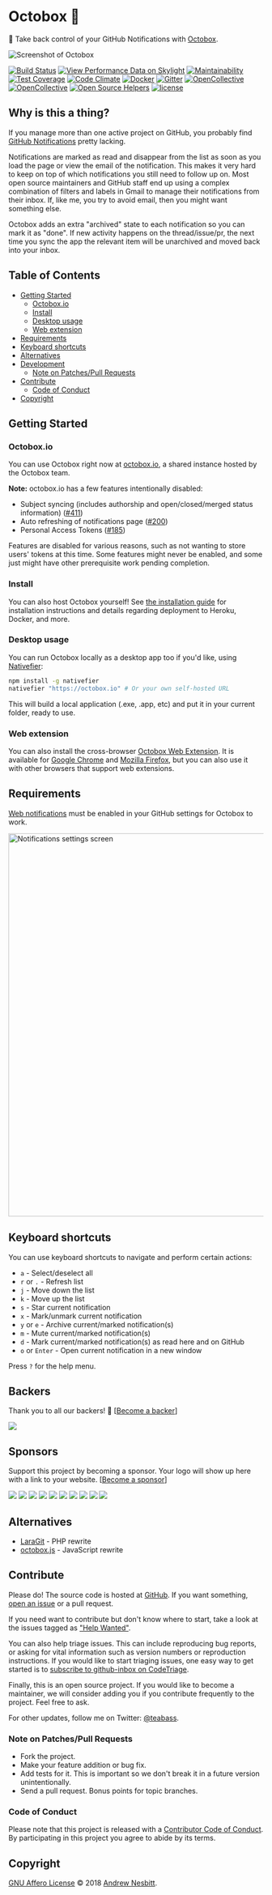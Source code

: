 # Octobox &#128238;

:postbox: Take back control of your GitHub Notifications with [Octobox]( https://octobox.io).

![Screenshot of  Octobox](https://cloud.githubusercontent.com/assets/1060/25845986/feeca52c-34a7-11e7-82cf-d9b64546e4f6.png)

[![Build Status](https://travis-ci.org/octobox/octobox.svg?branch=master)](https://travis-ci.org/octobox/octobox)
[![View Performance Data on Skylight](https://badges.skylight.io/status/eLvcBBdLmV6k.svg)](https://oss.skylight.io/app/applications/eLvcBBdLmV6k)
[![Maintainability](https://api.codeclimate.com/v1/badges/091229be339f6ebe2c53/maintainability)](https://codeclimate.com/github/octobox/octobox/maintainability)
[![Test Coverage](https://api.codeclimate.com/v1/badges/091229be339f6ebe2c53/test_coverage)](https://codeclimate.com/github/octobox/octobox/test_coverage)
[![Code Climate](https://img.shields.io/codeclimate/issues/github/octobox/octobox.svg)](https://codeclimate.com/github/octobox/octobox/issues)
[![Docker](https://img.shields.io/docker/pulls/octoboxio/octobox.svg)](https://hub.docker.com/r/octoboxio/octobox/)
[![Gitter](https://img.shields.io/gitter/room/octobox/octobox.svg)](https://gitter.im/octobox/octobox)
[![OpenCollective](https://opencollective.com/octobox/backers/badge.svg)](#backers)
[![OpenCollective](https://opencollective.com/octobox/sponsors/badge.svg)](#sponsors)
[![Open Source Helpers](https://www.codetriage.com/andrew/github-inbox/badges/users.svg)](https://www.codetriage.com/andrew/github-inbox)
[![license](https://img.shields.io/github/license/octobox/octobox.svg)](https://github.com/octobox/octobox/blob/master/LICENSE.txt)

## Why is this a thing?

If you manage more than one active project on GitHub, you probably find [GitHub Notifications](https://github.com/notifications) pretty lacking.

Notifications are marked as read and disappear from the list as soon as you load the page or view the email of the notification. This makes it very hard to keep on top of which notifications you still need to follow up on. Most open source maintainers and GitHub staff end up using a complex combination of filters and labels in Gmail to manage their notifications from their inbox. If, like me, you try to avoid email, then you might want something else.

Octobox adds an extra "archived" state to each notification so you can mark it as "done". If new activity happens on the thread/issue/pr, the next time you sync the app the relevant item will be unarchived and moved back into your inbox.

## Table of Contents

- [Getting Started](#getting-started)
	- [Octobox.io](#octoboxio)
	- [Install](#install)
	- [Desktop usage](#desktop-usage)
	- [Web extension](#web-extension)
- [Requirements](#requirements)
- [Keyboard shortcuts](#keyboard-shortcuts)
- [Alternatives](#alternatives)
- [Development](#development)
	- [Note on Patches/Pull Requests](#note-on-patchespull-requests)
- [Contribute](#contribute)
	- [Code of Conduct](#code-of-conduct)
- [Copyright](#copyright)

## Getting Started

### Octobox.io

You can use Octobox right now at [octobox.io](https://octobox.io), a shared instance hosted by the Octobox team.

**Note:** octobox.io has a few features intentionally disabled:

* Subject syncing (includes authorship and open/closed/merged status information) ([#411](https://github.com/octobox/octobox/pull/411))
* Auto refreshing of notifications page ([#200](https://github.com/octobox/octobox/pull/200))
* Personal Access Tokens ([#185](https://github.com/octobox/octobox/pull/185))

Features are disabled for various reasons, such as not wanting to store users' tokens at this time.
Some features might never be enabled, and some just might have other prerequisite work pending completion.

### Install

You can also host Octobox yourself! See [the installation guide](https://github.com/octobox/octobox/blob/master/INSTALLATION.md)
for installation instructions and details regarding deployment to Heroku, Docker, and more.

### Desktop usage

You can run Octobox locally as a desktop app too if you'd like, using [Nativefier](https://www.npmjs.com/package/nativefier):

```bash
npm install -g nativefier
nativefier "https://octobox.io" # Or your own self-hosted URL
```

This will build a local application (.exe, .app, etc) and put it in your current folder, ready to use.

### Web extension

You can also install the cross-browser [Octobox Web Extension](https://github.com/tfrommen/octobox-web-extension). It is available for [Google Chrome](https://chrome.google.com/webstore/detail/octobox-web-extension/efhkcafmbonnomnimilnephjgeccffdn) and [Mozilla Firefox](https://addons.mozilla.org/en-US/firefox/addon/octobox-web-extension/), but you can also use it with other browsers that support web extensions.

## Requirements

[Web notifications](https://github.com/settings/notifications) must be enabled in your GitHub settings for Octobox to work.

<img width="757" alt="Notifications settings screen" src="https://cloud.githubusercontent.com/assets/1060/21509954/3a01794c-cc86-11e6-9bbc-9b33b55f85d1.png">

## Keyboard shortcuts

You can use keyboard shortcuts to navigate and perform certain actions:

 - `a` - Select/deselect all
 - `r` or `.` - Refresh list
 - `j` - Move down the list
 - `k` - Move up the list
 - `s` - Star current notification
 - `x` - Mark/unmark current notification
 - `y` or `e` - Archive current/marked notification(s)
 - `m` - Mute current/marked notification(s)
 - `d` - Mark current/marked notification(s) as read here and on GitHub
 - `o` or `Enter` - Open current notification in a new window

Press `?` for the help menu.

## Backers
Thank you to all our backers! 🙏 [[Become a backer](https://opencollective.com/octobox#backer)]

<a href="https://opencollective.com/octobox#backers" target="_blank"><img src="https://opencollective.com/octobox/backers.svg?width=890"></a>

## Sponsors

Support this project by becoming a sponsor. Your logo will show up here with a link to your website. [[Become a sponsor](https://opencollective.com/octobox#sponsor)]

<a href="https://opencollective.com/octobox/sponsor/0/website" target="_blank"><img src="https://opencollective.com/octobox/sponsor/0/avatar.svg"></a>
<a href="https://opencollective.com/octobox/sponsor/1/website" target="_blank"><img src="https://opencollective.com/octobox/sponsor/1/avatar.svg"></a>
<a href="https://opencollective.com/octobox/sponsor/2/website" target="_blank"><img src="https://opencollective.com/octobox/sponsor/2/avatar.svg"></a>
<a href="https://opencollective.com/octobox/sponsor/3/website" target="_blank"><img src="https://opencollective.com/octobox/sponsor/3/avatar.svg"></a>
<a href="https://opencollective.com/octobox/sponsor/4/website" target="_blank"><img src="https://opencollective.com/octobox/sponsor/4/avatar.svg"></a>
<a href="https://opencollective.com/octobox/sponsor/5/website" target="_blank"><img src="https://opencollective.com/octobox/sponsor/5/avatar.svg"></a>
<a href="https://opencollective.com/octobox/sponsor/6/website" target="_blank"><img src="https://opencollective.com/octobox/sponsor/6/avatar.svg"></a>
<a href="https://opencollective.com/octobox/sponsor/7/website" target="_blank"><img src="https://opencollective.com/octobox/sponsor/7/avatar.svg"></a>
<a href="https://opencollective.com/octobox/sponsor/8/website" target="_blank"><img src="https://opencollective.com/octobox/sponsor/8/avatar.svg"></a>
<a href="https://opencollective.com/octobox/sponsor/9/website" target="_blank"><img src="https://opencollective.com/octobox/sponsor/9/avatar.svg"></a>

## Alternatives

- [LaraGit](https://github.com/m1guelpf/laragit) - PHP rewrite
- [octobox.js](https://github.com/doowb/octobox.js) - JavaScript rewrite

## Contribute

Please do! The source code is hosted at [GitHub](https://github.com/octobox/octobox). If you want something, [open an issue](https://github.com/octobox/octobox/issues/new) or a pull request.

If you need want to contribute but don't know where to start, take a look at the issues tagged as ["Help Wanted"](https://github.com/octobox/octobox/issues?q=is%3Aopen+is%3Aissue+label%3A%22help+wanted%22).

You can also help triage issues. This can include reproducing bug reports, or asking for vital information such as version numbers or reproduction instructions. If you would like to start triaging issues, one easy way to get started is to [subscribe to github-inbox on CodeTriage](https://www.codetriage.com/andrew/github-inbox).

Finally, this is an open source project. If you would like to become a maintainer, we will consider adding you if you contribute frequently to the project. Feel free to ask.

For other updates, follow me on Twitter: [@teabass](https://twitter.com/teabass).

### Note on Patches/Pull Requests

 * Fork the project.
 * Make your feature addition or bug fix.
 * Add tests for it. This is important so we don't break it in a future version unintentionally.
 * Send a pull request. Bonus points for topic branches.

### Code of Conduct

Please note that this project is released with a [Contributor Code of Conduct](CODE_OF_CONDUCT.md). By participating in this project you agree to abide by its terms.

## Copyright

[GNU Affero License](LICENSE.txt) © 2018 [Andrew Nesbitt](https://github.com/andrew).
